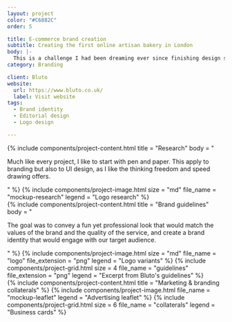```yaml
---
layout: project
color: "#C6882C"
order: 5

title: E-commerce brand creation
subtitle: Creating the first online artisan bakery in London
body: |-
  This is a challenge I had been dreaming ever since finishing design school: designing my own brand from scratch. I started this company with two friends, and learned so much along the way.
category: Branding

client: Bluto
website:
  url: https://www.bluto.co.uk/
  label: Visit website
tags:
  - Brand identity
  - Editorial design
  - Logo design

---
```


<div class="section">
  <div class="section__container">
    {% include components/project-content.html
      title = "Research"
      body = "
        <p>Much like every project, I like to start with pen and paper. This apply to branding but also to UI design, as I like the thinking freedom and speed drawing offers.</p>
      "
    %}
    {% include components/project-image.html
      size = "md"
      file_name = "mockup-research"
      legend = "Logo research"
    %}
  </div>
</div>

<div class="section">
  <div class="section__container">
    {% include components/project-content.html
      title = "Brand guidelines"
      body = "
        <p>The goal was to convey a fun yet professional look that would match the values of the brand and the quality of the service, and create a brand identity that would engage with our target audience.</p>
      "
    %}
    {% include components/project-image.html
      size = "md"
      file_name = "logo"
      file_extension = "png"
      legend = "Logo variants"
    %}
    {% include components/project-grid.html
      size = 4
      file_name = "guidelines"
      file_extension = "png"
      legend = "Excerpt from Bluto's guidelines"
    %}
  </div>
</div>

<div class="section">
  <div class="section__container">
    {% include components/project-content.html
      title = "Marketing & branding collaterals"
    %}
    {% include components/project-image.html
      file_name = "mockup-leaflet"
      legend = "Advertising leaflet"
    %}
    {% include components/project-grid.html
      size = 6
      file_name = "collaterals"
      legend = "Business cards"
    %}
  </div>
</div>
